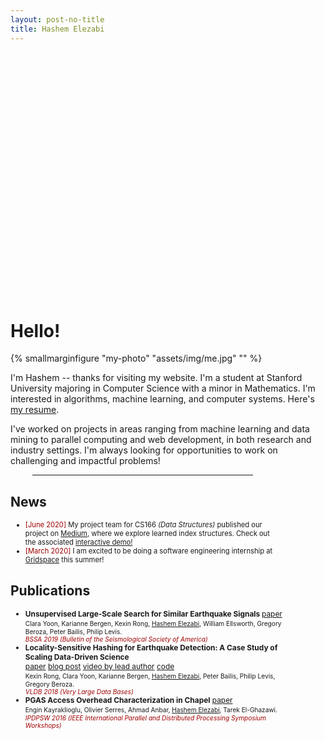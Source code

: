 ```yaml
---
layout: post-no-title
title: Hashem Elezabi
---
```

<div style="height: 10%;">&nbsp;</div>

# Hello!

{% smallmarginfigure "my-photo" "assets/img/me.jpg" "" %}

I'm Hashem -- thanks for visiting my website. I'm a student at Stanford University majoring in Computer Science with a minor in Mathematics. I'm interested in algorithms, machine learning, and computer systems. Here's [my resume](assets/docs/resume.pdf).

I've worked on projects in areas ranging from machine learning and data mining to parallel computing and web development, in both research and industry settings. I'm always looking for opportunities to work on challenging and impactful problems!

<hr class="slender" width="70%" style="margin-top: 2%; margin-left: 7%">

## News

<ul style="width: 80%;">
  <li style="font-size: 80%"> <span><span style="color: #a00000">[June 2020]</span> My project team for CS166 <i>(Data Structures)</i> published our project on <a href="https://medium.com/@ankushswar1/the-promise-of-learned-data-structures-32bc1101349f">Medium</a>, where we explore learned index structures. Check out the associated <a href="https://markiewagner.github.io/cs166-final/cs166-learned-count-min-final-demo.html">interactive demo!</a></span> </li>

  <li style="font-size: 80%"> <span><span style="color: #a00000">[March 2020]</span> I am excited to be doing a software engineering internship at <a href="https://www.gridspace.com/">Gridspace</a> this summer!</span> </li>
</ul>

## Publications

<ul style="width: 85%;">
  <li style="font-size: 85%">
    <span>
      <strong>Unsupervised Large-Scale Search for Similar Earthquake Signals </strong> <a href="https://pubs.geoscienceworld.org/ssa/bssa/article-abstract/109/4/1451/571797/Unsupervised-Large-Scale-Search-for-Similar?redirectedFrom=fulltext" class="paper-button">paper</a> <br>
      <span style="font-size: 85%">
        Clara Yoon, Karianne Bergen, Kexin Rong, <u>Hashem Elezabi</u>, William Ellsworth, Gregory Beroza, Peter Bailis, Philip Levis.<br>
        <i style="color: #a00000">BSSA 2019 (Bulletin of the Seismological Society of America)</i>
      </span>
    </span>
  </li>

  <li style="font-size: 85%">
    <span>
      <strong>Locality-Sensitive Hashing for Earthquake Detection: A Case Study of Scaling Data-Driven Science</strong><br>
      <a href="/assets/docs/quake-vldb18.pdf" class="paper-button">paper</a>
      <a href="https://dawn.cs.stanford.edu/2018/09/05/quake/" class="paper-button">blog post</a>
      <a href="https://www.youtube.com/watch?v=LXi0TIOOfEY" class="paper-button">video by lead author</a>
      <a href="https://github.com/stanford-futuredata/FAST" class="paper-button">code</a><br>
      <span style="font-size: 85%">
        Kexin Rong, Clara Yoon, Karianne Bergen, <u>Hashem Elezabi</u>, Peter Bailis, Philip Levis, Gregory Beroza.<br>
        <i style="color: #a00000">VLDB 2018 (Very Large Data Bases)</i>
      </span>
    </span>
  </li>

  <li style="font-size: 85%">
    <span>
      <strong>PGAS Access Overhead Characterization in Chapel</strong> <a href="https://ieeexplore.ieee.org/document/7530053" class="paper-button">paper</a> <br>
      <span style="font-size: 85%">
        Engin Kayraklioglu, Olivier Serres, Ahmad Anbar, <u>Hashem Elezabi</u>, Tarek El-Ghazawi.<br>
        <i style="color: #a00000">IPDPSW 2016 (IEEE International Parallel and Distributed Processing Symposium Workshops)</i>
      </span>
    </span>
  </li>

</ul>


<!-- I love working on hard problems, especially ones that have a real-world impact. I'm always looking for opportunities to expand my knowledge and build new skills. Check out some of my [projects](/projects), or take a look at my [blog](/blog). -->

<!--   <h1 class="content-listing-header sans">Articles</h1>
  <ul class="content-listing ">
    {% for post in site.posts %}      
        <li class="listing">
          <hr class="slender">
          <a href="{{ post.url | prepend: site.baseurl }}"><h3 class="contrast">{{ post.title }}</h3></a>
          <br><span class="smaller">{{ post.date | date: "%B %-d, %Y" }}</span>  <br/>
          <div>{{ post.excerpt }}</div> 
        </li>
    {% endfor %}
  </ul> -->